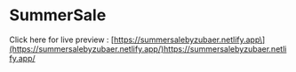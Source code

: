# SummerSale
Click here for live preview : [https://summersalebyzubaer.netlify.app\](https://summersalebyzubaer.netlify.app/)https://summersalebyzubaer.netlify.app/
